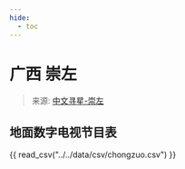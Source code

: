 ```yaml
---
hide:
  - toc
---
```


# 广西 崇左

> 来源: [中文寻星-崇左](http://dtmb.saoing.com/chongzuo.htm)

## 地面数字电视节目表

{{ read_csv("../../data/csv/chongzuo.csv") }}
